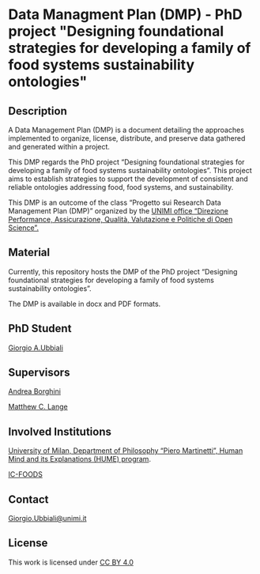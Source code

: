 # Data Managment Plan (DMP) - PhD project "Designing foundational strategies for developing a family of food systems sustainability ontologies"

## Description

A Data Management Plan (DMP) is a document detailing the approaches implemented to organize, license, distribute, and preserve data gathered and generated within a project. 

This DMP regards the PhD project “Designing foundational strategies for developing a family of food systems sustainability ontologies”. This project aims to establish strategies to support the development of consistent and reliable ontologies addressing food, food systems, and sustainability.

This DMP is an outcome of the class “Progetto sui Research Data Management Plan (DMP)” organized by the [UNIMI office “Direzione Performance, Assicurazione, Qualità, Valutazione e Politiche di Open Science”.](https://www.unimi.it/it/ugov/ou-structure/direzione-performance-assicurazione-qualita-valutazione-e-politiche-di-open-science) 


## Material

Currently, this repository hosts the DMP of the PhD project “Designing foundational strategies for developing a family of food systems sustainability ontologies”.

The DMP is available in docx and PDF formats.


##  PhD Student 

[Giorgio A.Ubbiali](https://orcid.org/0000-0001-7872-1770)


##  Supervisors

[Andrea Borghini](https://orcid.org/0000-0002-2239-1482)

[Matthew C. Lange](https://orcid.org/0000-0002-6148-7962)


## Involved Institutions

[University of Milan, Department of Philosophy “Piero Martinetti”, Human Mind and its Explanations (HUME) program](https://dipafilo.unimi.it/it/didattica/offerta-formativa/dottorati/dottorato-human-mind-and-its-explanations-language-brain-and-reasoning).

[IC-FOODS](https://www.ic-foods.org/)


## Contact

Giorgio.Ubbiali@unimi.it


## License
This work is licensed under [CC BY 4.0 ](https://creativecommons.org/licenses/by/4.0/)
